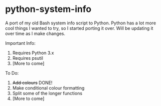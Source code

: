 # python-system-info
A port of my old Bash system info script to Python. Python has a lot more cool things I wanted to try, so I started porting it over. Will be updating it over time as I make changes.

Important Info:
  1) Requires Python 3.x
  2) Requires psutil
  3) [More to come]
  
To Do:
  1) ~~Add colours~~ DONE!
  2) Make conditional colour formatting
  3) Split some of the longer functions
  4) [More to come]

